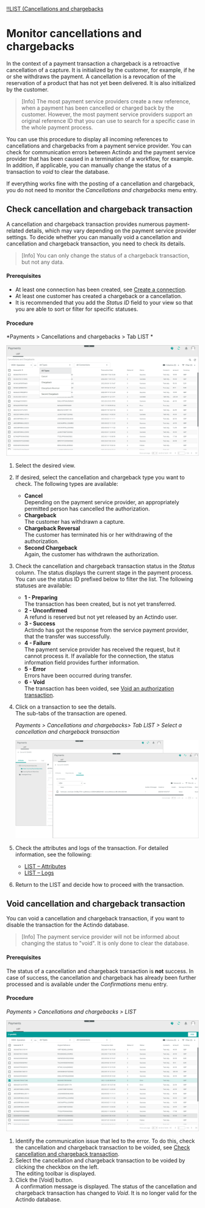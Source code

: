[!!LIST (Cancellations and chargebacks](../UserInterface/05a_ListCancellationsChargebacks.md)

# Monitor cancellations and chargebacks

In the context of a payment transaction a chargeback is a retroactive cancellation of a capture. It is initialized by the customer, for example, if he or she withdraws the payment. A cancellation is a revocation of the reservation of a product that has not yet been delivered. It is also initialized by the customer.    

> [Info] The most payment service providers create a new reference, when a payment has been cancelled or charged back by the customer. However, the most payment service providers support an original reference ID that you can use to search for a specific case in the whole payment process.  

You can use this procedure to display all incoming references to cancellations and chargebacks from a payment service provider. You can check for communication errors between Actindo and the payment service provider that has been caused in a termination of a workflow, for example. In addition, if applicable, you can manually change the status of a transaction to *void* to clear the database.    
   
If everything works fine with the posting of a cancellation and chargeback, you do not need to monitor the *Cancellations and chargebacks* menu entry.  


## Check cancellation and chargeback transaction

A cancellation and chargeback transaction provides numerous payment-related details, which may vary depending on the payment service provider settings. To decide whether you can manually void a cancellation and cancellation and chargeback transaction, you need to check its details.  
> [Info] You can only change the status of a chargeback transaction, but not any data.

#### Prerequisites

- At least one connection has been created, see [Create a connection](../Integration/01_ManageConnections.md#create-a-connection).
- At least one customer has created a chargeback or a cancellation.
- It is recommended that you add the *Status ID* field to your view so that you are able to sort or filter for specific statuses. 

#### Procedure

*Payments > Cancellations and chargebacks > Tab LIST *   

![Cancellations and chargebacks](../../Assets/Screenshots/Payments/CancellationsChargebacks/LISTCancellationsChargebacks.png "[Cancellation and chargeback transaction]")

1. Select the desired view.   

2. If desired, select the cancellation and chargeback type you want to check. The following types are available:   
    - **Cancel**   
      Depending on the payment service provider, an appropriately permitted person has cancelled the authorization. 
    - **Chargeback**   
      The customer has withdrawn a capture.
    - **Chargeback Reversal**   
      The customer has terminated his or her withdrawing of the authorization.
    - **Second Chargeback**   
      Again, the customer has withdrawn the authorization.

3. Check the cancellation and chargeback transaction status in the *Status* column. The status displays the current stage in the payment process. You can use the status ID prefixed below to filter the list. The following statuses are available:   
    - **1 - Preparing**  
        The transaction has been created, but is not yet transferred.
    - **2 - Unconfirmed**   
        A refund is reserved but not yet released by an Actindo user. 
    - **3 - Success**  
        Actindo has got the response from the service payment provider, that the transfer was successfully.
    - **4 - Failure**   
        The payment service provider has received the request, but it cannot process it. If available for the connection, the status information field provides further information.
    - **5 - Error**   
       Errors have been occurred during transfer.
    - **6 - Void**   
       The transaction has been voided, see [Void an authorization transaction](./01_ManageAuthorizations.md#void-an-authorization-transaction).
    
2. Click on a transaction to see the details.   
    The sub-tabs of the transaction are opened.   

    *Payments > Cancellations and chargebacks> Tab LIST > Select a cancellation and chargeback transaction*  

    ![Cancellations and chargebacks attributes and logs](../../Assets/Screenshots/Payments/CancellationsChargebacks/CheckCancellationsChargebacks.png "[Cancellations and chargebacks attributes and logs]")

3. Check the attributes and logs of the transaction. For detailed information, see the following:
     - [LIST &ndash; Attributes](../UserInterface/05_ListCancellationsChargebacks.md#cancellations-and-chargebacks-–-attributes)
     - [LIST &ndash; Logs](../UserInterface/04_ListRefunds.md#refunds-–-logs)
4. Return to the LIST and decide how to proceed with the transaction.


## Void cancellation and chargeback transaction

You can void a cancellation and chargeback transaction, if you want to disable the transaction for the Actindo database. 
> [Info] The payment service provider will not be informed about changing the status to "void". It is only done to clear the database.

#### Prerequisites

The status of a cancellation and chargeback transaction is **not** success. In case of success, the cancellation and chargeback has already been further processed and is available under the *Confirmations* menu entry. <!---Stefan, ist das richtig oder ist es unter Refund? --> 

#### Procedure

*Payments > Cancellations and chargebacks > LIST*   

![LIST (Cancellations and chargebacks](../../Assets/Screenshots/Payments/CancellationsChargebacks/VoidCancellationsChargebacks.png "[LIST (Cancellations and chargebacks]")

 1. Identify the communication issue that led to the error. To do this, check the cancellation and chargeback transaction to be voided, see [Check cancellation and chargeback transaction](#check-cancellations-and-chargeback-transaction).
2. Select the cancellation and chargeback transaction to be voided by clicking the checkbox on the left.   
    The editing toolbar is displayed.
3. Click the [Void] button.    
   A confirmation message is displayed. The status of the cancellation and chargeback transaction has changed to *Void*. It is no longer valid for the Actindo database.
